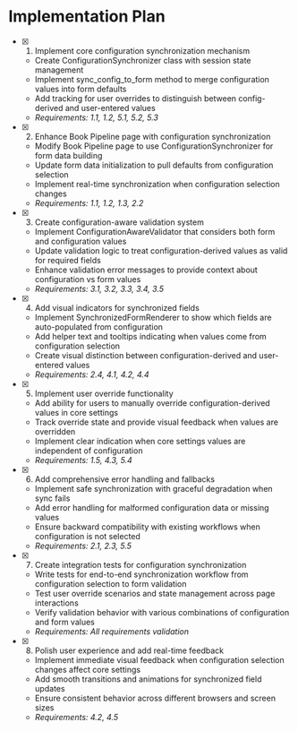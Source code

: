 # Implementation Plan

- [x] 1. Implement core configuration synchronization mechanism
  - Create ConfigurationSynchronizer class with session state management
  - Implement sync_config_to_form method to merge configuration values into form defaults
  - Add tracking for user overrides to distinguish between config-derived and user-entered values
  - _Requirements: 1.1, 1.2, 5.1, 5.2, 5.3_

- [x] 2. Enhance Book Pipeline page with configuration synchronization
  - Modify Book Pipeline page to use ConfigurationSynchronizer for form data building
  - Update form data initialization to pull defaults from configuration selection
  - Implement real-time synchronization when configuration selection changes
  - _Requirements: 1.1, 1.2, 1.3, 2.2_

- [x] 3. Create configuration-aware validation system
  - Implement ConfigurationAwareValidator that considers both form and configuration values
  - Update validation logic to treat configuration-derived values as valid for required fields
  - Enhance validation error messages to provide context about configuration vs form values
  - _Requirements: 3.1, 3.2, 3.3, 3.4, 3.5_

- [x] 4. Add visual indicators for synchronized fields
  - Implement SynchronizedFormRenderer to show which fields are auto-populated from configuration
  - Add helper text and tooltips indicating when values come from configuration selection
  - Create visual distinction between configuration-derived and user-entered values
  - _Requirements: 2.4, 4.1, 4.2, 4.4_

- [x] 5. Implement user override functionality
  - Add ability for users to manually override configuration-derived values in core settings
  - Track override state and provide visual feedback when values are overridden
  - Implement clear indication when core settings values are independent of configuration
  - _Requirements: 1.5, 4.3, 5.4_

- [x] 6. Add comprehensive error handling and fallbacks
  - Implement safe synchronization with graceful degradation when sync fails
  - Add error handling for malformed configuration data or missing values
  - Ensure backward compatibility with existing workflows when configuration is not selected
  - _Requirements: 2.1, 2.3, 5.5_

- [x] 7. Create integration tests for configuration synchronization
  - Write tests for end-to-end synchronization workflow from configuration selection to form validation
  - Test user override scenarios and state management across page interactions
  - Verify validation behavior with various combinations of configuration and form values
  - _Requirements: All requirements validation_

- [x] 8. Polish user experience and add real-time feedback
  - Implement immediate visual feedback when configuration selection changes affect core settings
  - Add smooth transitions and animations for synchronized field updates
  - Ensure consistent behavior across different browsers and screen sizes
  - _Requirements: 4.2, 4.5_
